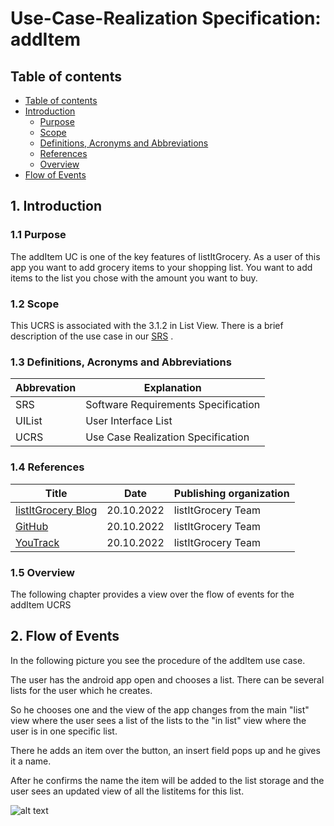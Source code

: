 # Use-Case-Realization Specification: addItem

## Table of contents
- [Table of contents](#table-of-contents)
- [Introduction](#1-introduction)
    - [Purpose](#11-purpose)
    - [Scope](#12-scope)
    - [Definitions, Acronyms and Abbreviations](#13-definitions-acronyms-and-abbreviations)
    - [References](#14-references)
    - [Overview](#15-overview)
- [Flow of Events](#2-flow-of-events)

## 1. Introduction

### 1.1 Purpose

The addItem UC is one of the key features of listItGrocery. As a user of this app you want to add grocery items to your shopping list. You want to add items to the list you chose with the amount you want to buy.

### 1.2 Scope

This UCRS is associated with the 3.1.2 in List View. There is a brief description of the use case in our [SRS](https://github.com/KadrioL/LIG_docu/blob/main/docs/SRS.md#31-functionality) .

### 1.3 Definitions, Acronyms and Abbreviations

| Abbrevation | Explanation                            |
| ----------- | -------------------------------------- |
| SRS         | Software Requirements Specification    |
| UIList         | User Interface List    |
| UCRS        | Use Case Realization Specification    |

### 1.4 References

| Title                                                              | Date       | Publishing organization   |
| -------------------------------------------------------------------|:----------:| ------------------------- |
| [listItGrocery Blog](https://listitgrocery.wordpress.com/)    | 20.10.2022 | listItGrocery Team    |
| [GitHub](https://github.com/cyberAkeshan/listItGrocery)              | 20.10.2022 | listItGrocery Team    |
| [YouTrack](https://listitgrocery.youtrack.cloud/)              | 20.10.2022 | listItGrocery Team    |

### 1.5 Overview

The following chapter provides a view over the flow of events for the addItem UCRS

## 2. Flow of Events

In the following picture you see the procedure of the addItem use case.

The user has the android app open and chooses a list. There can be several lists for the user which he creates.

So he chooses one and the view of the app changes from the main "list" view where the user sees a list of the lists to the "in list" view 
where the user is in one specific list.

There he adds an item over the button, an insert field pops up and he gives it a name.

After he confirms the name the item will be added to the list storage and the user sees an updated view of all the listitems for this list.


![alt text](https://i.imgur.com/JgnTRav.png "Flow of Events addItem")
